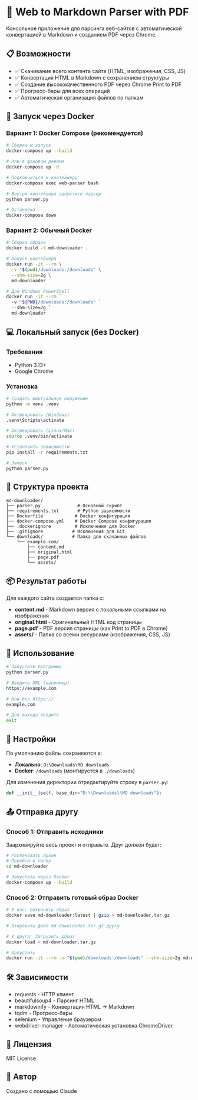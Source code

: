 # 🔗 Web to Markdown Parser with PDF

Консольное приложение для парсинга веб-сайтов с автоматической конвертацией в Markdown и созданием PDF через Chrome.

## 📋 Возможности

- ✅ Скачивание всего контента сайта (HTML, изображения, CSS, JS)
- ✅ Конвертация HTML в Markdown с сохранением структуры
- ✅ Создание высококачественного PDF через Chrome Print to PDF
- ✅ Прогресс-бары для всех операций
- ✅ Автоматическая организация файлов по папкам

## 🚀 Запуск через Docker

### Вариант 1: Docker Compose (рекомендуется)

```bash
# Сборка и запуск
docker-compose up --build

# Или в фоновом режиме
docker-compose up -d

# Подключиться к контейнеру
docker-compose exec web-parser bash

# Внутри контейнера запустите парсер
python parser.py

# Остановка
docker-compose down
```

### Вариант 2: Обычный Docker

```bash
# Сборка образа
docker build -t md-downloader .

# Запуск контейнера
docker run -it --rm \
  -v "$(pwd)/downloads:/downloads" \
  --shm-size=2g \
  md-downloader

# Для Windows PowerShell
docker run -it --rm `
  -v "${PWD}/downloads:/downloads" `
  --shm-size=2g `
  md-downloader
```

## 💻 Локальный запуск (без Docker)

### Требования

- Python 3.13+
- Google Chrome

### Установка

```bash
# Создать виртуальное окружение
python -m venv .venv

# Активировать (Windows)
.venv\Scripts\activate

# Активировать (Linux/Mac)
source .venv/bin/activate

# Установить зависимости
pip install -r requirements.txt

# Запуск
python parser.py
```

## 📂 Структура проекта

```
md-downloader/
├── parser.py              # Основной скрипт
├── requirements.txt       # Python зависимости
├── Dockerfile            # Docker конфигурация
├── docker-compose.yml    # Docker Compose конфигурация
├── .dockerignore         # Исключения для Docker
├── .gitignore           # Исключения для Git
└── downloads/           # Папка для скачанных файлов
    └── example.com/
        ├── content.md
        ├── original.html
        ├── page.pdf
        └── assets/
```

## 📦 Результат работы

Для каждого сайта создается папка с:

- **content.md** - Markdown версия с локальными ссылками на изображения
- **original.html** - Оригинальный HTML код страницы
- **page.pdf** - PDF версия страницы (как Print to PDF в Chrome)
- **assets/** - Папка со всеми ресурсами (изображения, CSS, JS)

## 🎯 Использование

```bash
# Запустите программу
python parser.py

# Введите URL (например)
https://example.com

# Или без https://
example.com

# Для выхода введите
exit
```

## 🔧 Настройки

По умолчанию файлы сохраняются в:

- **Локально**: `D:\Downloads\MD downloads`
- **Docker**: `/downloads` (монтируется в `./downloads`)

Для изменения директории отредактируйте строку в `parser.py`:

```python
def __init__(self, base_dir="D:\\Downloads\\MD downloads"):
```

## 📤 Отправка другу

### Способ 1: Отправить исходники

Заархивируйте весь проект и отправьте. Друг должен будет:

```bash
# Распаковать архив
# Перейти в папку
cd md-downloader

# Запустить через Docker
docker-compose up --build
```

### Способ 2: Отправить готовый образ Docker

```bash
# У вас: Сохранить образ
docker save md-downloader:latest | gzip > md-downloader.tar.gz

# Отправить файл md-downloader.tar.gz другу

# У друга: Загрузить образ
docker load < md-downloader.tar.gz

# Запустить
docker run -it --rm -v "$(pwd)/downloads:/downloads" --shm-size=2g md-downloader:latest
```

## 🛠️ Зависимости

- requests - HTTP клиент
- beautifulsoup4 - Парсинг HTML
- markdownify - Конвертация HTML → Markdown
- tqdm - Прогресс-бары
- selenium - Управление браузером
- webdriver-manager - Автоматическая установка ChromeDriver

## 📝 Лицензия

MIT License

## 🤝 Автор

Создано с помощью Claude
